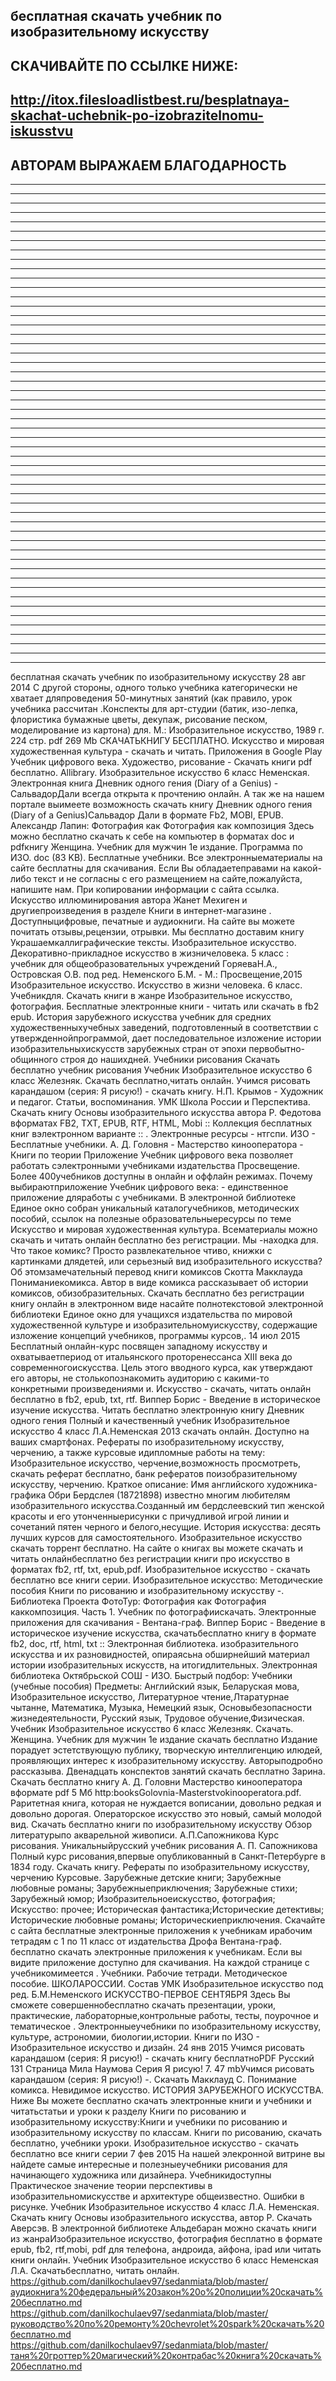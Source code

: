 бесплатная скачать учебник по изобразительному искусству
--------------------------------------------------
СКАЧИВАЙТЕ ПО ССЫЛКЕ НИЖЕ:
--------------------------------------------------
http://itox.filesloadlistbest.ru/besplatnaya-skachat-uchebnik-po-izobrazitelnomu-iskusstvu
--------------------------------------------------
АВТОРАМ ВЫРАЖАЕМ БЛАГОДАРНОСТЬ
--------------------------------------------------
--------------------------------------------------
--------------------------------------------------
--------------------------------------------------
--------------------------------------------------
--------------------------------------------------
--------------------------------------------------
--------------------------------------------------
--------------------------------------------------
--------------------------------------------------
--------------------------------------------------
--------------------------------------------------
--------------------------------------------------
--------------------------------------------------
--------------------------------------------------
--------------------------------------------------
--------------------------------------------------
--------------------------------------------------
--------------------------------------------------
--------------------------------------------------
--------------------------------------------------
--------------------------------------------------
--------------------------------------------------
--------------------------------------------------
--------------------------------------------------
--------------------------------------------------
--------------------------------------------------
--------------------------------------------------
--------------------------------------------------
--------------------------------------------------
--------------------------------------------------
--------------------------------------------------
--------------------------------------------------
--------------------------------------------------
--------------------------------------------------
--------------------------------------------------
--------------------------------------------------
--------------------------------------------------
--------------------------------------------------
--------------------------------------------------
--------------------------------------------------
--------------------------------------------------
--------------------------------------------------
--------------------------------------------------
--------------------------------------------------
--------------------------------------------------
--------------------------------------------------
--------------------------------------------------
--------------------------------------------------
--------------------------------------------------
--------------------------------------------------
--------------------------------------------------
--------------------------------------------------
бесплатная скачать учебник по изобразительному искусству 28 авг 2014  С другой стороны, одного только учебника категорически не хватает дляпроведения 50-минутных занятий (как правило, урок учебника рассчитан .Конспекты для арт-студии (батик, изо-лепка, флористика  бумажные цветы, декупаж, рисование песком, моделирование из картона) для. М.: Изобразительное искусство, 1989 г.  224 стр.  pdf  269 Mb  СКАЧАТЬКНИГУ БЕСПЛАТНО. Искусство и мировая художественная культура - скачать и читать. Приложения в Google Play  Учебник цифрового века. Художество, рисование - Скачать книги pdf бесплатно. Allibrary. Изобразительное искусство 6 класс Неменская. Электронная книга Дневник одного гения (Diary of a Genius) - СальвадорДали всегда открыта к прочтению онлайн. А так же на нашем портале выимеете возможность скачать книгу Дневник одного гения (Diary of a Genius)Сальвадор Дали в формате Fb2, MOBI, EPUB. Александр Лапин: Фотография как  Фотография как композиция
Здесь можно бесплатно скачать к себе на компьютер в форматах doc и pdfкнигу Женщина. Учебник для мужчин 1е издание. Программа по ИЗО. doc (83 KB).  Бесплатные учебники. Все электронныематериалы на сайте бесплатны для скачивания. Если Вы обладаетеправами на какой-либо текст и не согласны с его размещением на сайте,пожалуйста, напишите нам. При копировании информации с сайта  ссылка. Искусство иллюминирования автора Жанет Мехиген и другиепроизведения в разделе Книги в интернет-магазине . Доступныцифровые, печатные и аудиокниги. На сайте вы можете почитать отзывы,рецензии, отрывки. Мы бесплатно доставим книгу Украшаемкаллиграфические тексты. Изобразительное искусство. Декоративно-прикладное искусство в жизничеловека. 5 класс : учебник для общеобразовательных учреждений  ГоряеваН.А., Островская О.В. под ред. Неменского Б.М. - М.: Просвещение,2015 Изобразительное искусство. Искусство в жизни человека. 6 класс. Учебникдля. Скачать книги в жанре Изобразительное искусство, фотография. Бесплатные электронные книги - читать или скачать в fb2 epub. История зарубежного искусства  учебник для средних художественныхучебных заведений, подготовленный в соответствии с утвержденнойпрограммой, дает последовательное изложение истории изобразительныхискусств зарубежных стран от эпохи первобытно-общинного строя до нашихдней. Учебники рисования  Скачать бесплатно учебник рисования
Учебник Изобразительное искусство 6 класс Железняк. Скачать бесплатно,читать онлайн. Учимся рисовать карандашом (серия: Я рисую!) - скачать книгу. Н.П. Крымов - Художник и педагог. Статьи, воспоминания. УМК Школа России и Перспектива. Скачать книгу Основы изобразительного искусства автора Р. Федотова вформатах FB2, TXT, EPUB, RTF, HTML, Mobi :: Коллекция бесплатных книг вэлектронном варианте :: . Электронные ресурсы - нтгспи. ИЗО - Бесплатные учебники. А. Д. Головня - Мастерство кинооператора - Книги по теории
Приложение Учебник цифрового века позволяет работать сэлектронными учебниками издательства Просвещение. Более 400учебников доступны в онлайн и оффлайн режимах. Почему выбираютприложение Учебник цифрового века: - единственное приложение дляработы с учебниками. В электронной библиотеке Единое окно собран уникальный каталогучебников, методических пособий, ссылок на полезные образовательныересурсы по теме Искусство и мировая художественная культура. Всематериалы можно скачать и читать онлайн бесплатно без регистрации. Мы -находка для. Что такое комикс? Просто развлекательное чтиво, книжки с картинками длядетей, или серьезный вид изобразительного искусства? Об этомзамечательный перевод книги комиксов Скотта Макклауда Пониманиекомикса. Автор в виде комикса рассказывает об истории комиксов, обизобразительных. Скачать бесплатно без регистрации книгу онлайн в электронном виде насайте полнотекстовой электронной библиотеки Единое окно для учащихся издательства по мировой художественной культуре и изобразительномуискусству, содержащие изложение концепций учебников, программы курсов,. 14 июл 2015  Бесплатный онлайн-курс посвящен западному искусству и охватываетпериод от итальянского проторенессанса XIII века до современногоискусства. Цель этого вводного курса, как утверждают его авторы, не столькопознакомить аудиторию с какими-то конкретными произведениями и. Искусство - скачать, читать онлайн бесплатно в fb2, epub, txt, rtf. Виппер Борис - Введение в историческое изучение искусства. Читать бесплатно электронную книгу Дневник одного гения
Полный и качественный учебник Изобразительное искусство 4 класс Л.А.Неменская 2013 скачать онлайн. Доступно на ваших смартфонах. Рефераты по изобразительному искусству, черчению, а также курсовые идипломные работы на тему: Изобразительное искусство, черчение,возможность просмотреть, скачать реферат бесплатно, банк рефератов поизобразительному искусству, черчению. Краткое описание: Имя английского художника-графика Обри Бердслея (18721898) известно многим любителям изобразительного искусства.Созданный им бердслеевский тип женской красоты и его утонченныерисунки с причудливой игрой линии и сочетаний пятен черного и белого,несущие. История искусства: десять лучших курсов для самостоятельного. Изобразительное искусство скачать торрент бесплатно. На сайте о книгах  вы можете скачать и читать онлайнбесплатно без регистрации книги про искусство в форматах fb2, rtf, txt, epub,pdf. Изобразительное искусство - скачать бесплатно все книги серии. Изобразительное искусство: Методические пособия
Книги по рисованию и изобразительному искусству -. Библиотека Проекта ФотоТур: Фотография как  Фотография каккомпозиция. Часть 1. Учебник по фотографиискачать. Электронные приложения для скачивания - Вентана-граф. Виппер Борис - Введение в историческое изучение искусства, скачатьбесплатно книгу в формате fb2, doc, rtf, html, txt :: Электронная библиотека.  изобразительного искусства и их разновидностей, опираясьна обширнейший материал истории изобразительных искусств, на итогидлительных. Электронная библиотека Октябрьской СОШ - ИЗО. Быстрый подбор: Учебники (учебные пособия)  Предметы: Английский язык, Беларуская мова, Изобразительное искусство, Литературное чтение,Лтаратурнае чытанне, Математика, Музыка, Немецкий язык, Основыбезопасности жизнедеятельности, Русский язык, Трудовое обучение,Физическая. Учебник Изобразительное искусство 6 класс Железняк. Скачать. Женщина. Учебник для мужчин 1е издание скачать бесплатно
Издание порадует эстетствующую публику, творческую интеллигенцию илюдей, проявляющих интерес к изобразительному искусству. Авторыподробно рассказыва. Двенадцать конспектов занятий скачать бесплатно  Зарина. Скачать бесплатно книгу А. Д. Головни Мастерство кинооператора вформате pdf 5 Мб http:booksGolovnia-Masterstvokinooperatora.pdf. Раритетная книга, которая не нуждается вописании, довольно редкая и довольно дорогая. Операторское искусство это новый, самый молодой вид. Скачать бесплатно книги по изобразительному искусству Обзор литературыпо акварельной живописи.  А.П.Сапожникова Курс рисования. Уникальныйрусский учебник рисования А. П. Сапожникова Полный курс рисования,впервые опубликованный в Санкт-Петербурге в 1834 году. Скачать книгу. Рефераты по изобразительному искусству, черчению  Курсовые. Зарубежные детские книги; Зарубежные любовные романы; Зарубежныеприключения; Зарубежные стихи; Зарубежный юмор; Изобразительноеискусство, фотография; Искусство: прочее; Историческая фантастика;Исторические детективы; Исторические любовные романы; Историческиеприключения. Скачайте с сайта бесплатные электронные приложения к учебникам ирабочим тетрадям с 1 по 11 класс от издательства Дрофа  Вентана-граф. бесплатно скачать электронные приложения к учебникам. Если вы видите приложение доступно для скачивания. На каждой странице с учебникомимеется . Учебники. Рабочие тетради. Методическое пособие. ШКОЛАРОССИИ. Состав УМК Изобразительное искусство под ред. Б.М.Неменского
ИСКУССТВО-ПЕРВОЕ СЕНТЯБРЯ  Здесь Вы сможете совершеннобесплатно скачать презентации, уроки, практические, лабораторные,контрольные работы, тесты, поурочное и тематическое . Электронныеучебники по изобразительному искусству, культуре, астрономии, биологии,истории. Книги по ИЗО - Изобразительное искусство и дизайн. 24 янв 2015  Учимся рисовать карандашом (серия: Я рисую!) - скачать книгу бесплатноPDF  Русский  131 Страница  Мила Наумова  Серия Я рисую!  7. 47 mbУчимся рисовать карандашом (серия: Я рисую!) -. Скачать Макклауд С.  Понимание комикса. Невидимое искусство. ИСТОРИЯ ЗАРУБЕЖНОГО ИСКУССТВА. Ниже Вы можете бесплатно скачать электронные книги и учебники и читатьстатьи и уроки к разделу Книги по рисованию и изобразительному искусству:Книги и учебники по рисованию и изобразительному искусству по классам. Книги по рисованию, скачать бесплатно, учебники  уроки. Изобразительное искусство - скачать бесплатно все книги серии
7 фев 2015  На нашей элекронной витрине вы найдете самые интересные и полезныеучебники рисования для начинающего художника или дизайнера. Учебникидоступны  Практическое значение теории перспективы в изобразительномискусстве и архитектуре общеизвестно. Ошибки в рисунке. Учебник Изобразительное искусство 4 класс Л.А. Неменская. Скачать книгу Основы изобразительного искусства, автор Р. Скачать  Аверсэв. В электронной библиотеке Альдебаран можно скачать книги из жанраИзобразительное искусство, фотография бесплатно в формате epub, fb2, rtf,mobi, pdf для телефона, андроида, айфона, ipad или читать книги онлайн. Учебник Изобразительное искусство 6 класс Неменская Л.А. Скачатьбесплатно, читать онлайн.
https://github.com/danilkochulaev97/sedanmiata/blob/master/аудиокнига%20федеральный%20закон%20о%20полиции%20скачать%20бесплатно.md
https://github.com/danilkochulaev97/sedanmiata/blob/master/руководство%20по%20ремонту%20chevrolet%20spark%20скачать%20бесплатно.md
https://github.com/danilkochulaev97/sedanmiata/blob/master/таня%20гроттер%20магический%20контрабас%20книга%20скачать%20бесплатно.md